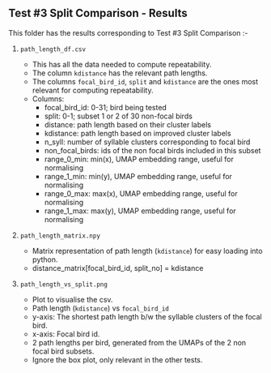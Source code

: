 ## Test #3 Split Comparison - Results


This folder has the results corresponding to Test #3 Split Comparison :-


1. `path_length_df.csv`
	- This has all the data needed to compute repeatability.
	- The column `kdistance` has the relevant path lengths.
	- The columns `focal_bird_id`, `split` and `kdistance` are the ones most relevant for computing repeatability.
	- Columns:
		- focal_bird_id: 0-31; bird being tested
		- split: 0-1; subset 1 or 2 of 30 non-focal birds
		- distance: path length based on their cluster labels
		- kdistance: path length based on improved cluster labels
		- n_syll: number of syllable clusters corresponding to focal bird
		- non_focal_birds: ids of the non focal birds included  in this subset
		- range_0_min: min(x), UMAP embedding range, useful for normalising
		- range_1_min: min(y), UMAP embedding range, useful for normalising
		- range_0_max: max(x), UMAP embedding range, useful for normalising
		- range_1_max: max(y), UMAP embedding range, useful for normalising



2. `path_length_matrix.npy`

	- Matrix representation of path length (`kdistance`) for easy loading into python.
	- distance_matrix[focal_bird_id, split_no] = kdistance




3. `path_length_vs_split.png`

	- Plot to visualise the csv.
	- Path length (`kdistance`) vs `focal_bird_id`
	- y-axis: The shortest path length b/w the syllable clusters of the focal bird.
	- x-axis: Focal bird id.
	- 2 path lengths per bird, generated from the UMAPs of the 2 non focal bird subsets. 
	- Ignore the box plot, only relevant in the other tests.
	